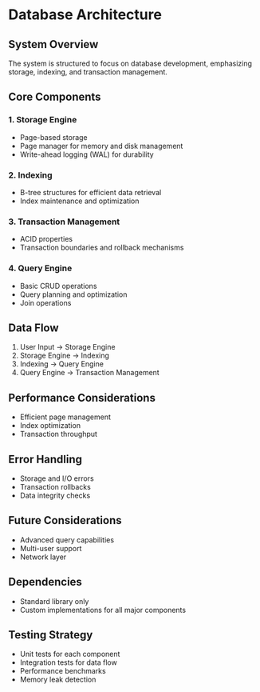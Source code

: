 # Database Architecture

## System Overview
The system is structured to focus on database development, emphasizing storage, indexing, and transaction management.

## Core Components

### 1. Storage Engine
- Page-based storage
- Page manager for memory and disk management
- Write-ahead logging (WAL) for durability

### 2. Indexing
- B-tree structures for efficient data retrieval
- Index maintenance and optimization

### 3. Transaction Management
- ACID properties
- Transaction boundaries and rollback mechanisms

### 4. Query Engine
- Basic CRUD operations
- Query planning and optimization
- Join operations

## Data Flow
1. User Input → Storage Engine
2. Storage Engine → Indexing
3. Indexing → Query Engine
4. Query Engine → Transaction Management

## Performance Considerations
- Efficient page management
- Index optimization
- Transaction throughput

## Error Handling
- Storage and I/O errors
- Transaction rollbacks
- Data integrity checks

## Future Considerations
- Advanced query capabilities
- Multi-user support
- Network layer

## Dependencies
- Standard library only
- Custom implementations for all major components

## Testing Strategy
- Unit tests for each component
- Integration tests for data flow
- Performance benchmarks
- Memory leak detection 